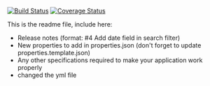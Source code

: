[![Build Status](https://travis-ci.org/mango-app/mango-core.svg?branch=development)](https://travis-ci.org/mango-app/mango-core)
[![Coverage Status](https://coveralls.io/repos/github/mango-app/mango-core/badge.svg?branch=master)](https://coveralls.io/github/mango-app/mango-core?branch=master)

This is the readme file, include here:
- Release notes (format: #4 Add date field in search filter)
- New properties to add in properties.json (don't forget to update properties.template.json)
- Any other specifications required to make your application work properly
- changed the yml file